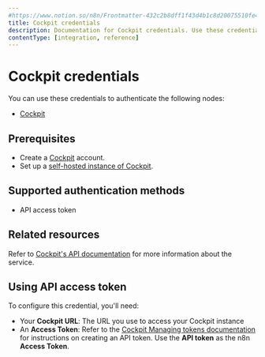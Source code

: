 ```yaml
---
#https://www.notion.so/n8n/Frontmatter-432c2b8dff1f43d4b1c8d20075510fe4
title: Cockpit credentials
description: Documentation for Cockpit credentials. Use these credentials to authenticate Cockpit in n8n, a workflow automation platform.
contentType: [integration, reference]
---
```


# Cockpit credentials

You can use these credentials to authenticate the following nodes:

- [Cockpit](/integrations/builtin/app-nodes/n8n-nodes-base.cockpit.md)

## Prerequisites

- Create a [Cockpit](https://getcockpit.com/) account.
- Set up a [self-hosted instance of Cockpit](https://getcockpit.com/documentation/core/quickstart/installation).

## Supported authentication methods

- API access token

## Related resources

Refer to [Cockpit's API documentation](https://getcockpit.com/documentation/core/api/introduction) for more information about the service.

## Using API access token

To configure this credential, you'll need:

- Your **Cockpit URL**: The URL you use to access your Cockpit instance
- An **Access Token**: Refer to the [Cockpit Managing tokens documentation](https://getcockpit.com/documentation/core/api/authentication/#managing-tokens) for instructions on creating an API token. Use the **API token** as the n8n **Access Token**.

